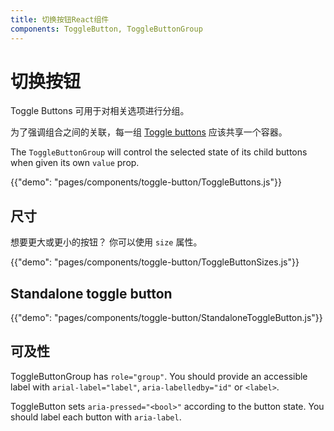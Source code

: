 ```yaml
---
title: 切换按钮React组件
components: ToggleButton, ToggleButtonGroup
---
```


# 切换按钮

<p class="description">Toggle Buttons 可用于对相关选项进行分组。</p>

为了强调组合之间的关联，每一组 [Toggle buttons](https://material.io/design/components/buttons.html#toggle-button) 应该共享一个容器。

The `ToggleButtonGroup` will control the selected state of its child buttons when given its own `value` prop.

{{"demo": "pages/components/toggle-button/ToggleButtons.js"}}

## 尺寸

想要更大或更小的按钮？ 你可以使用 `size` 属性。

{{"demo": "pages/components/toggle-button/ToggleButtonSizes.js"}}

## Standalone toggle button

{{"demo": "pages/components/toggle-button/StandaloneToggleButton.js"}}

## 可及性

ToggleButtonGroup has `role="group"`. You should provide an accessible label with `arial-label="label"`, `aria-labelledby="id"` or `<label>`.

ToggleButton sets `aria-pressed="<bool>"` according to the button state. You should label each button with `aria-label`.